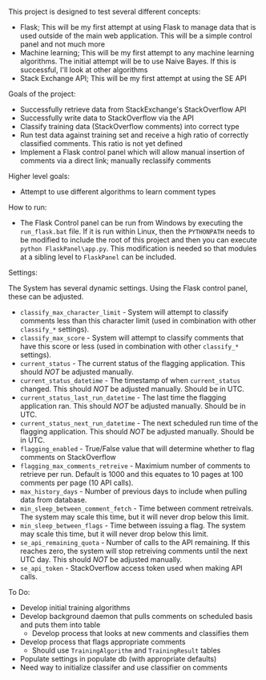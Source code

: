 This project is designed to test several different concepts:

 - Flask; This will be my first attempt at using Flask to manage data that is used outside of the main web application. This will be a simple control panel and not much more
 - Machine learning; This will be my first attempt to any machine learning algorithms. The initial attempt will be to use Naive Bayes. If this is successful, I'll look at other algorithms
 - Stack Exchange API; This will be my first attempt at using the SE API
 
Goals of the project:
 
 - Successfully retrieve data from StackExchange's StackOverflow API
 - Successfully write data to StackOverflow via the API
 - Classify training data (StackOverflow comments) into correct type
 - Run test data against training set and receive a high ratio of correctly classified comments. This ratio is not yet defined
 - Implement a Flask control panel which will allow manual insertion of comments via a direct link; manually reclassify comments
 
Higher level goals:

 - Attempt to use different algorithms to learn comment types
 
How to run:

 - The Flask Control panel can be run from Windows by executing the `run_flask.bat` file. If it is run within Linux, then the `PYTHONPATH` needs to be modified to include the root of this project and then you can execute `python FlaskPanel\app.py`. This modification is needed so that modules at a sibling level to `FlaskPanel` can be included.

Settings:

The System has several dynamic settings. Using the Flask control panel, these can be adjusted.

 - `classify_max_character_limit` - System will attempt to classify comments less than this character limit (used in combination with other `classify_*` settings).
 - `classify_max_score` - System will attempt to classify comments that have this score or less (used in combination with other `classify_*` settings).
 - `current_status` - The current status of the flagging application. This should *NOT* be adjusted manually.
 - `current_status_datetime` - The timestamp of when `current_status` changed. This should *NOT* be adjusted manually. Should be in UTC.
 - `current_status_last_run_datetime` - The last time the flagging application ran. This should *NOT* be adjusted manually. Should be in UTC.
 - `current_status_next_run_datetime` - The next scheduled run time of the flagging application. This should *NOT* be adjusted manually. Should be in UTC.
 - `flagging_enabled` - True/False value that will determine whether to flag comments on StackOverflow
 - `flagging_max_comments_retreive` - Maximium number of comments to retrieve per run. Default is 1000 and this equates to 10 pages at 100 comments per page (10 API calls).
 - `max_history_days` - Number of previous days to include when pulling data from database.
 - `min_sleep_between_comment_fetch` - Time between comment retreivals. The system may scale this time, but it will never drop below this limit.
 - `min_sleep_between_flags` - Time between issuing a flag. The system may scale this time, but it will never drop below this limit.
 - `se_api_remaining_quota` - Number of calls to the API remaining. If this reaches zero, the system will stop retreiving comments until the next UTC day. This should *NOT* be adjusted manually.
 - `se_api_token` - StackOverflow access token used when making API calls.
 
To Do:

 - Develop initial training algorithms
 - Develop background daemon that pulls comments on scheduled basis and puts them into table
   - Develop process that looks at new comments and classifies them
 - Develop process that flags appropriate comments
   - Should use `TrainingAlgorithm` and `TrainingResult` tables
 - Populate settings in populate db (with appropriate defaults)	
 - Need way to initialize classifer and use classifier on comments

